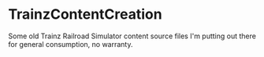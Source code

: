 # TrainzContentCreation
Some old Trainz Railroad Simulator content source files I'm putting out there for general consumption, no warranty.



